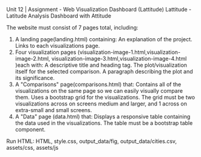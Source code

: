Unit 12 | Assignment - Web Visualization Dashboard (Lattitude)
Lattitude - Latitude Analysis Dashboard with Attitude

The website must consist of 7 pages total, including:

 1. A landing page(landing.html) containing:
      An explanation of the project.
      Links to each visualizations page.
 2. Four visualization pages (visualization-image-1.html,visualization-image-2.html, visualization-image-3.html,visualization-image-4.html      )each with:
       A descriptive title and heading tag.
       The plot/visualization itself for the selected comparison.
       A paragraph describing the plot and its significance.
  3. A "Comparisons" page(comparisons.html) that:
       Contains all of the visualizations on the same page so we can easily visually compare them.
       Uses a bootstrap grid for the visualizations.
       The grid must be two visualizations across on screens medium and larger, and 1 across on extra-small and small screens.
  4.  A "Data" page (data.html) that:
          Displays a responsive table containing the data used in the visualizations.
          The table must be a bootstrap table component.
          
Run HTML:
  HTML, style.css, output_data/fig, output_data/cities.csv, assets/css, assets/js
